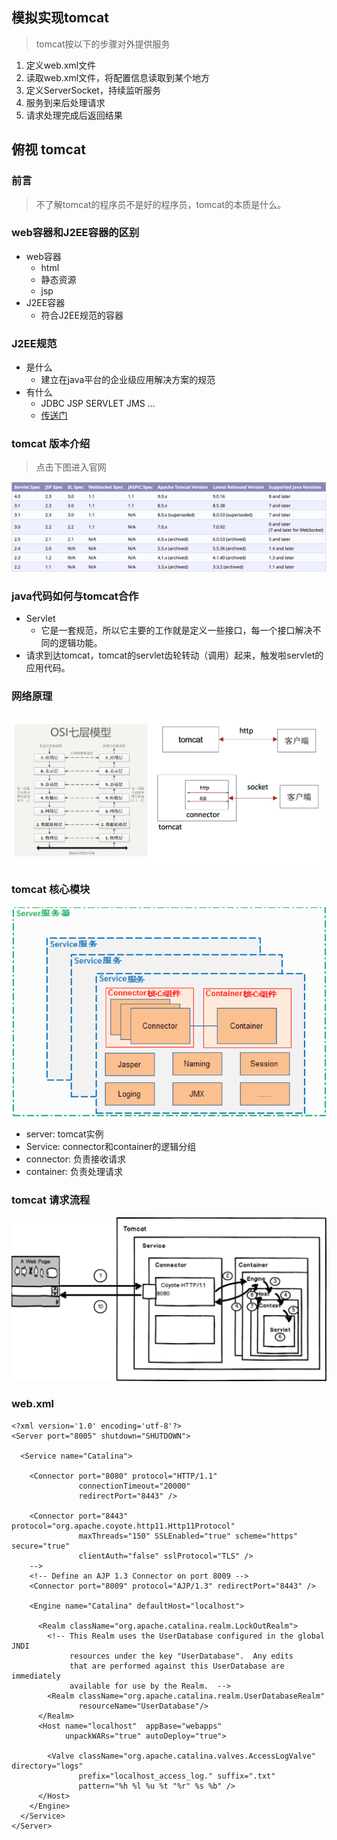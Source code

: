 ## 模拟实现tomcat
>tomcat按以下的步骤对外提供服务
1. 定义web.xml文件
2. 读取web.xml文件，将配置信息读取到某个地方
3. 定义ServerSocket，持续监听服务
4. 服务到来后处理请求
5. 请求处理完成后返回结果


## 俯视 tomcat

### 前言
> 不了解tomcat的程序员不是好的程序员，tomcat的本质是什么。

### web容器和J2EE容器的区别

- web容器 
    - html 
    - 静态资源 
    - jsp
- J2EE容器
    - 符合J2EE规范的容器


### J2EE规范

- 是什么
    - 建立在java平台的企业级应用解决方案的规范
- 有什么
    - JDBC JSP SERVLET JMS …
    - [传送门](https://www.oracle.com/technetwork/java/javaee/tech/index.html)
    
    
### tomcat 版本介绍
> 点击下图进入官网

[![tomcat 版本介绍](img/tomcat-version.png)](https://www.oracle.com/technetwork/java/javaee/tech/index.html)

### java代码如何与tomcat合作

- Servlet
    - 它是一套规范，所以它主要的工作就是定义一些接口，每一个接口解决不同的逻辑功能。
- 请求到达tomcat，tomcat的servlet齿轮转动（调用）起来，触发啦servlet的应用代码。

### 网络原理

![image](img/network.jpg)

### tomcat 核心模块

![image](img/tomcat-struct.png)

- server: tomcat实例
- Service: connector和container的逻辑分组
- connector: 负责接收请求
- container: 负责处理请求

### tomcat 请求流程

![image](img/tomcat-request.png)

### web.xml

```
<?xml version='1.0' encoding='utf-8'?>
<Server port="8005" shutdown="SHUTDOWN">
  
  <Service name="Catalina">
    
    <Connector port="8080" protocol="HTTP/1.1"
               connectionTimeout="20000"
               redirectPort="8443" />
   
    <Connector port="8443" protocol="org.apache.coyote.http11.Http11Protocol"
               maxThreads="150" SSLEnabled="true" scheme="https" secure="true"
               clientAuth="false" sslProtocol="TLS" />
    -->
    <!-- Define an AJP 1.3 Connector on port 8009 -->
    <Connector port="8009" protocol="AJP/1.3" redirectPort="8443" />
    
    <Engine name="Catalina" defaultHost="localhost">
      
      <Realm className="org.apache.catalina.realm.LockOutRealm">
        <!-- This Realm uses the UserDatabase configured in the global JNDI
             resources under the key "UserDatabase".  Any edits
             that are performed against this UserDatabase are immediately
             available for use by the Realm.  -->
        <Realm className="org.apache.catalina.realm.UserDatabaseRealm"
               resourceName="UserDatabase"/>
      </Realm>
      <Host name="localhost"  appBase="webapps"
            unpackWARs="true" autoDeploy="true">
        
        <Valve className="org.apache.catalina.valves.AccessLogValve" directory="logs"
               prefix="localhost_access_log." suffix=".txt"
               pattern="%h %l %u %t "%r" %s %b" />
      </Host>
    </Engine>
  </Service>
</Server>
```